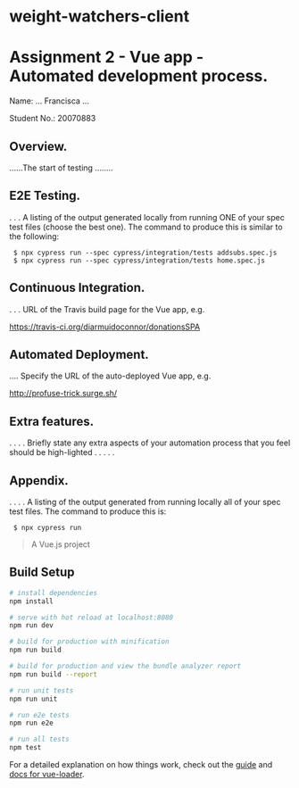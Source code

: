 # weight-watchers-client
# Assignment 2 - Vue app - Automated development process.

Name: ... Francisca ...

Student No.:  20070883

## Overview.

......The start  of testing ........

## E2E Testing.

. . . A listing of the output generated locally from running ONE of your spec test files (choose the best one). The command to produce this is similar to the following:

     $ npx cypress run --spec cypress/integration/tests addsubs.spec.js
     $ npx cypress run --spec cypress/integration/tests home.spec.js

## Continuous Integration.

. . . URL of the Travis build page for the Vue app, e.g.

https://travis-ci.org/diarmuidoconnor/donationsSPA

## Automated Deployment.

.... Specify the URL of the auto-deployed Vue app, e.g.

http://profuse-trick.surge.sh/

## Extra features.

. . . . Briefly state any extra aspects of your automation process that you feel should be high-lighted . . . . .

## Appendix.

. . . .  A listing of the output generated from running locally all of your spec test files. The command to produce this is:

     $ npx cypress run


> A Vue.js project

## Build Setup

``` bash
# install dependencies
npm install

# serve with hot reload at localhost:8080
npm run dev

# build for production with minification
npm run build

# build for production and view the bundle analyzer report
npm run build --report

# run unit tests
npm run unit

# run e2e tests
npm run e2e

# run all tests
npm test
```

For a detailed explanation on how things work, check out the [guide](http://vuejs-templates.github.io/webpack/) and [docs for vue-loader](http://vuejs.github.io/vue-loader).
